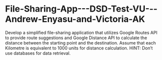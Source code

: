 # File-Sharing-App---DSD-Test-VU---Andrew-Enyasu-and-Victoria-AK
Develop a simplified file-sharing application that utilizes Google Routes API to provide route suggestions and Google Distance API to calculate the distance between the starting point and the destination. Assume that each Kilometre is equivalent to 1000 units for distance calculation. HINT: Don’t use databases for data retrieval.
